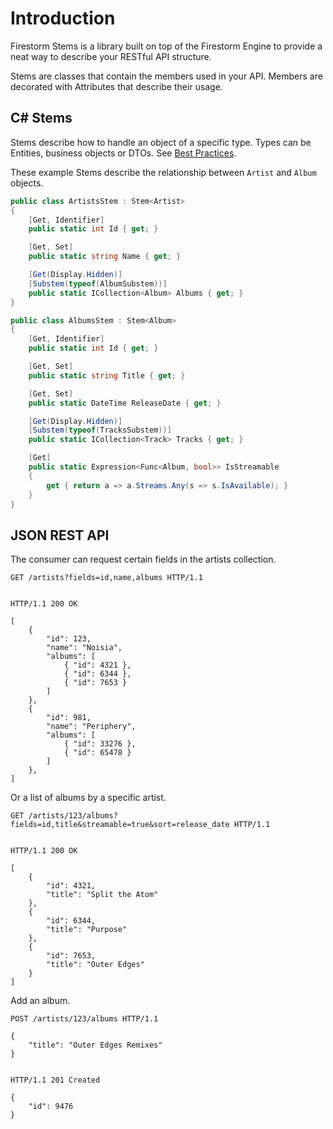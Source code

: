 # Introduction

Firestorm Stems is a library built on top of the Firestorm Engine to provide a neat way to describe your RESTful API structure.

Stems are classes that contain the members used in your API. Members are decorated with Attributes that describe their usage.

## C# Stems

Stems describe how to handle an object of a specific type. Types can be Entities, business objects or DTOs. See [Best Practices](Tutorials/Stems/Best-Practices).

These example Stems describe the relationship between `Artist` and `Album` objects.



```csharp
public class ArtistsStem : Stem<Artist>
{
    [Get, Identifier]
    public static int Id { get; }

    [Get, Set]
    public static string Name { get; }

    [Get(Display.Hidden)]
    [Substem(typeof(AlbumSubstem))]
    public static ICollection<Album> Albums { get; }
}

public class AlbumsStem : Stem<Album>
{
    [Get, Identifier]
    public static int Id { get; }

    [Get, Set]
    public static string Title { get; }

    [Get, Set]
    public static DateTime ReleaseDate { get; }

    [Get(Display.Hidden)]
    [Substem(typeof(TracksSubstem))]
    public static ICollection<Track> Tracks { get; }

    [Get]
    public static Expression<Func<Album, bool>> IsStreamable
    {
        get { return a => a.Streams.Any(s => s.IsAvailable); }
    }
}
```

## JSON REST API

The consumer can request certain fields in the artists collection.

```http
GET /artists?fields=id,name,albums HTTP/1.1


HTTP/1.1 200 OK

[
    {
        "id": 123,
        "name": "Noisia",
        "albums": [
            { "id": 4321 },    
            { "id": 6344 },    
            { "id": 7653 }
        ]
    },            
    {
        "id": 981,
        "name": "Periphery",
        "albums": [
            { "id": 33276 },    
            { "id": 65478 }
        ]
    },
]
```

Or a list of albums by a specific artist.

```http
GET /artists/123/albums?fields=id,title&streamable=true&sort=release_date HTTP/1.1


HTTP/1.1 200 OK

[
    {
        "id": 4321,
        "title": "Split the Atom"
    },
    {
        "id": 6344,
        "title": "Purpose"
    },            
    {
        "id": 7653,
        "title": "Outer Edges"
    }
]
```

Add an album.

```http
POST /artists/123/albums HTTP/1.1

{
    "title": "Outer Edges Remixes"
}


HTTP/1.1 201 Created

{
    "id": 9476
}
```

